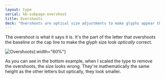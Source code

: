 ```yaml
---
layout: type
serial: kb-subpage-overshoot
title: Overshoots
deck: "Overshoots are optical size adjustments to make glyphs appear the correct size."
---
```


The overshoot is what it says it is. It's the part of the letter that overshoots the baseline or the cap line to make the glyph size look *optically* correct.

![Overshoots]({{site.url}}/svg/kb/overshoot.svg){:width="60%"}

As you can see in the bottom example, when I scaled the type to remove the overshoots, the size looks wrong. They're mathematically the same height as the other letters but optically, they look smaller.